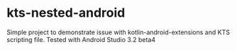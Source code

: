 kts-nested-android
===============

Simple project to demonstrate issue with kotlin-android-extensions and KTS scripting file.
Tested with Android Studio 3.2 beta4